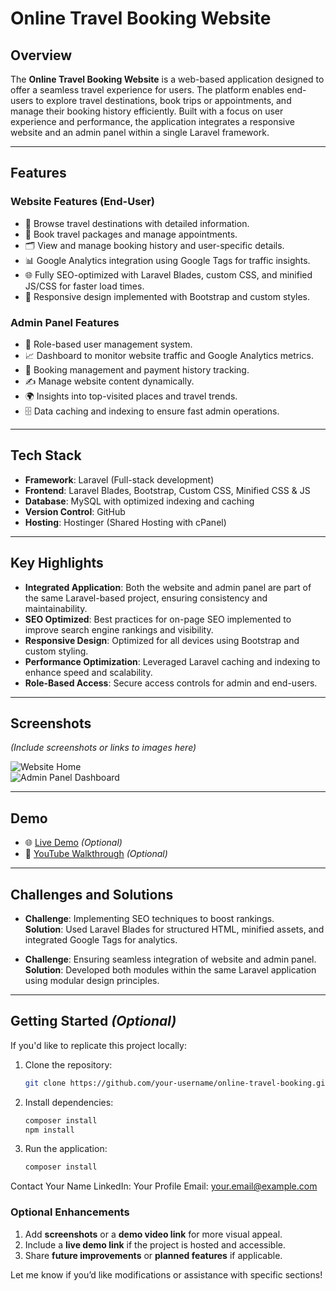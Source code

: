 # Online Travel Booking Website

## Overview

The **Online Travel Booking Website** is a web-based application designed to offer a seamless travel experience for users. The platform enables end-users to explore travel destinations, book trips or appointments, and manage their booking history efficiently. Built with a focus on user experience and performance, the application integrates a responsive website and an admin panel within a single Laravel framework.  

---

## Features

### **Website Features (End-User)**
- 🧳 Browse travel destinations with detailed information.
- 📅 Book travel packages and manage appointments.
- 🗂 View and manage booking history and user-specific details.
- 📊 Google Analytics integration using Google Tags for traffic insights.
- 🌐 Fully SEO-optimized with Laravel Blades, custom CSS, and minified JS/CSS for faster load times.
- 📱 Responsive design implemented with Bootstrap and custom styles.

### **Admin Panel Features**
- 👥 Role-based user management system.
- 📈 Dashboard to monitor website traffic and Google Analytics metrics.
- 🧾 Booking management and payment history tracking.
- ✍️ Manage website content dynamically.
- 🌍 Insights into top-visited places and travel trends.
- 🗄 Data caching and indexing to ensure fast admin operations.

---

## Tech Stack

- **Framework**: Laravel (Full-stack development)  
- **Frontend**: Laravel Blades, Bootstrap, Custom CSS, Minified CSS & JS  
- **Database**: MySQL with optimized indexing and caching  
- **Version Control**: GitHub  
- **Hosting**: Hostinger (Shared Hosting with cPanel)  

---

## Key Highlights

- **Integrated Application**: Both the website and admin panel are part of the same Laravel-based project, ensuring consistency and maintainability.  
- **SEO Optimized**: Best practices for on-page SEO implemented to improve search engine rankings and visibility.  
- **Responsive Design**: Optimized for all devices using Bootstrap and custom styling.  
- **Performance Optimization**: Leveraged Laravel caching and indexing to enhance speed and scalability.  
- **Role-Based Access**: Secure access controls for admin and end-users.  

---

## Screenshots

*(Include screenshots or links to images here)*

![Website Home](link-to-screenshot1.png)  
![Admin Panel Dashboard](link-to-screenshot2.png)

---

## Demo

- 🌐 [Live Demo](https://example.com) *(Optional)*  
- 🎥 [YouTube Walkthrough](https://youtu.be/example) *(Optional)*  

---

## Challenges and Solutions

- **Challenge**: Implementing SEO techniques to boost rankings.  
  **Solution**: Used Laravel Blades for structured HTML, minified assets, and integrated Google Tags for analytics.  

- **Challenge**: Ensuring seamless integration of website and admin panel.  
  **Solution**: Developed both modules within the same Laravel application using modular design principles.  

---

## Getting Started *(Optional)*

If you'd like to replicate this project locally:
1. Clone the repository:
   ```bash
   git clone https://github.com/your-username/online-travel-booking.git

2. Install dependencies:
    ```bash
    composer install
    npm install

3. Run the application:
    ```bash
    composer install

Contact
Your Name
LinkedIn: Your Profile
Email: your.email@example.com


### Optional Enhancements
1. Add **screenshots** or a **demo video link** for more visual appeal.
2. Include a **live demo link** if the project is hosted and accessible.
3. Share **future improvements** or **planned features** if applicable.

Let me know if you’d like modifications or assistance with specific sections!
